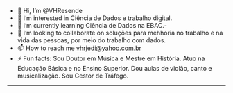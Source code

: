 - 👋 Hi, I’m @VHResende
- 👀 I’m interested in Ciência de Dados e trabalho digital.
- 🌱 I’m currently learning Ciência de Dados na EBAC.-
- 💞️ I’m looking to collaborate on soluções para mehhoria no trabalho e na vida das pessoas, por meio do trabalho com dados.
- 📫 How to reach me vhrjedi@yahoo.com.br
- ⚡ Fun facts: Sou Doutor em Música e Mestre em História. Atuo na Educação Básica e no Ensino Superior. Dou aulas de violão, canto e musicalização. Sou Gestor de Tráfego.
- ---
